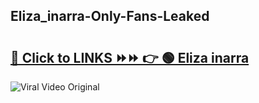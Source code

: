 
 ## Eliza_inarra-Only-Fans-Leaked

# <h2><a href="https://clipsfans.com/Eliza_inarra&ref=git">🔗 Click to LINKS ⏩⏩ 👉 🟢 Eliza inarra </a></h2>

<a href="https://clipsfans.com/Eliza_inarra&ref=git" rel="nofollow" data-target="animated-image.originalLink"><img src="https://i.ibb.co.com/xMMVF88/686577567.gif" alt="Viral Video Original" style="max-width: 100%; display: inline-block;" data-target="animated-image.originalImage"></a>
